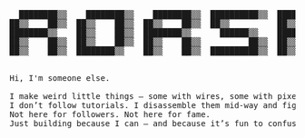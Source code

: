 <pre>
  ████████▒▒    ████████▒▒    ████████▒▒  ██████████▒▒  ████████▒▒      ██████▒▒    ██▒▒    ██▒▒  ██████████▒▒
██▒▒    ██▒▒  ██▒▒    ██▒▒  ██▒▒    ██▒▒  ██▒▒          ██▒▒    ██▒▒  ██▒▒    ██▒▒  ██▒▒    ██▒▒  ██▒▒
████████▒▒    ██▒▒    ██▒▒  ████████▒▒      ██████▒▒    ████████▒▒    ██████████▒▒  ██▒▒    ██▒▒    ██████▒▒
██▒▒    ██▒▒  ██▒▒    ██▒▒  ██▒▒    ██▒▒          ██▒▒  ██▒▒          ██▒▒    ██▒▒  ██▒▒██▒▒██▒▒          ██▒▒
██▒▒    ██▒▒  ████████▒▒    ██▒▒    ██▒▒  ██████████▒▒  ██▒▒          ██▒▒    ██▒▒    ██▒▒██▒▒    ██████████▒▒


Hi, I'm someone else.
  
I make weird little things — some with wires, some with pixels, some with both. I like computers that don’t lie, code that doesn’t pretend to be smart, and games that feel like they’re glitching out of reality.
I don’t follow tutorials. I disassemble them mid-way and figure it out on my own. Most of my projects start as “what if” and end as “that was chaotic, let’s do it again.”
Not here for followers. Not here for fame.
Just building because I can — and because it’s fun to confuse the machine. Make the machine. 

</pre>
